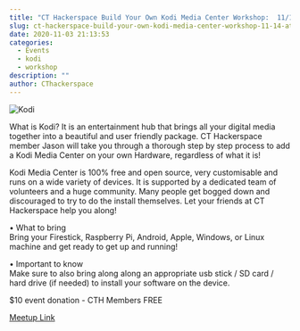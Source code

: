 ```yaml
---
title: "CT Hackerspace Build Your Own Kodi Media Center Workshop:  11/14 at noon"
slug: ct-hackerspace-build-your-own-kodi-media-center-workshop-11-14-at-noon
date: 2020-11-03 21:13:53
categories:
  - Events
  - kodi
  - workshop
description: ""
author: CThackerspace
---
```



![Kodi](/uploads/2020/11/kodi-image.png)

What is Kodi? It is an entertainment hub that brings all your digital media together into a beautiful and user friendly package. CT Hackerspace member Jason will take you through a thorough step by step process to add a Kodi Media Center on your own Hardware, regardless of what it is!

Kodi Media Center is 100% free and open source, very customisable and runs on a wide variety of devices. It is supported by a dedicated team of volunteers and a huge community. Many people get bogged down and discouraged to try to do the install themselves. Let your friends at CT Hackerspace help you along!

• What to bring  
Bring your Firestick, Raspberry Pi, Android, Apple, Windows, or Linux machine and get ready to get up and running!

• Important to know  
Make sure to also bring along along an appropriate usb stick / SD card / hard drive (if needed) to install your software on the device.

$10 event donation - CTH Members FREE

[Meetup Link](https://www.meetup.com/CT-Hackerspace/events/274375998/)
